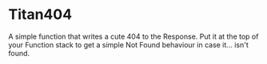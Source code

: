# Titan404
A simple function that writes a cute 404 to the Response. Put it at the top of your Function stack to get a simple Not Found behaviour in case it... isn't found.